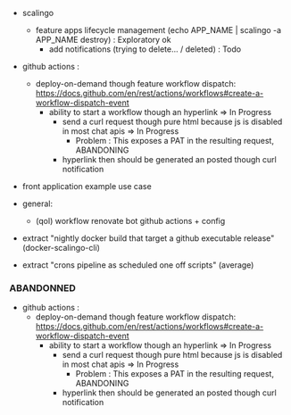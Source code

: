 - scalingo
  - feature apps lifecycle management (echo APP_NAME | scalingo -a APP_NAME destroy) : Exploratory ok
    - add notifications (trying to delete... / deleted) : Todo
    

- github actions : 
  - deploy-on-demand though feature workflow dispatch: https://docs.github.com/en/rest/actions/workflows#create-a-workflow-dispatch-event
    - ability to start a workflow though an hyperlink => In Progress 
      - send a curl request though pure html because js is disabled in most chat apis => In Progress
        - Problem : This exposes a PAT in the resulting request, ABANDONING
      - hyperlink then should be generated an posted though curl notification

- front application example use case

- general:
  - (qol) workflow renovate bot github actions + config

- extract "nightly docker build that target a github executable release" (docker-scalingo-cli)
- extract "crons pipeline as scheduled one off scripts" (average)


### ABANDONNED
- github actions :
  - deploy-on-demand though feature workflow dispatch: https://docs.github.com/en/rest/actions/workflows#create-a-workflow-dispatch-event
    - ability to start a workflow though an hyperlink => In Progress
      - send a curl request though pure html because js is disabled in most chat apis => In Progress
        - Problem : This exposes a PAT in the resulting request, ABANDONING
      - hyperlink then should be generated an posted though curl notification
